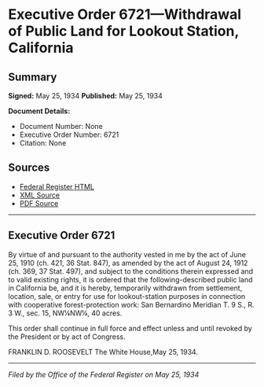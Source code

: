 # Executive Order 6721—Withdrawal of Public Land for Lookout Station, California

## Summary

**Signed:** May 25, 1934
**Published:** May 25, 1934

**Document Details:**
- Document Number: None
- Executive Order Number: 6721
- Citation: None

## Sources
- [Federal Register HTML](https://www.presidency.ucsb.edu/documents/executive-order-6721-withdrawal-public-land-for-lookout-station-california)
- [XML Source](None)
- [PDF Source](None)

---

## Executive Order 6721

By virtue of and pursuant to the authority vested in me by the act of June 25, 1910 (ch. 421, 36 Stat. 847), as amended by the act of August 24, 1912 (ch. 369, 37 Stat. 497), and subject to the conditions therein expressed and to valid existing rights, it is ordered that the following-described public land in California be, and it is hereby, temporarily withdrawn from settlement, location, sale, or entry for use for lookout-station purposes in connection with cooperative forest-protection work:
San Bernardino Meridian
T. 9 S., R. 3 W., sec. 15, NW¼NW¼, 40 acres.

This order shall continue in full force and effect unless and until revoked by the President or by act of Congress.

FRANKLIN D. ROOSEVELT
The White House,May 25, 1934.

---

*Filed by the Office of the Federal Register on May 25, 1934*
